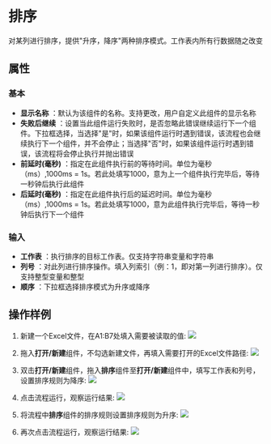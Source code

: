 # 排序

对某列进行排序，提供&quot;升序，降序&quot;两种排序模式。工作表内所有行数据随之改变

## 属性

### 基本

- **显示名称** ：默认为该组件的名称。支持更改，用户自定义此组件的显示名称
- **失败后继续** ：设置当此组件运行失败时，是否忽略此错误继续运行下一个组件。下拉框选择，当选择"是"时，如果该组件运行时遇到错误，该流程也会继续执行下一个组件，并不会停止；当选择"否"时，如果该组件运行时遇到错误，该流程将会停止执行并抛出错误
- **前延时(毫秒)** ：指定在此组件执行前的等待时间。单位为毫秒（ms）,1000ms = 1s。若此处填写1000，意为上一个组件执行完毕后，等待一秒钟后执行此组件
- **后延时(毫秒)** ：指定在此组件执行后的延迟时间。单位为毫秒（ms）,1000ms = 1s。若此处填写1000，意为此组件执行完毕后，等待一秒钟后执行下一个组件


### 输入

- **工作表** ：执行排序的目标工作表。仅支持字符串变量和字符串
- **列号** ：对此列进行排序操作。填入列索引（例：1，即对第一列进行排序）。仅支持整型变量和整型
- **顺序** ：下拉框选择排序模式为升序或降序

## 操作样例
1. 新建一个Excel文件，在A1:B7处填入需要被读取的值:
![](https://docimages.blob.core.chinacloudapi.cn/images/Activities/wps9.png)

2. 拖入**打开/新建**组件，不勾选新建文件，再填入需要打开的Excel文件路径:
![](https://docimages.blob.core.chinacloudapi.cn/images/Activities/wps5.png)

3. 双击**打开/新建**组件，拖入**排序**组件至**打开/新建**组件中，填写工作表和列号，设置排序规则为降序:
![](https://docimages.blob.core.chinacloudapi.cn/images/Activities/wps24.png)

4. 点击流程运行，观察运行结果:
![](https://docimages.blob.core.chinacloudapi.cn/images/Activities/wps25.png)

5. 将流程中**排序**组件的排序规则设置排序规则为升序:
![](https://docimages.blob.core.chinacloudapi.cn/images/Activities/wps26.png)

6. 再次点击流程运行，观察运行结果:
![](https://docimages.blob.core.chinacloudapi.cn/images/Activities/wps9.png)